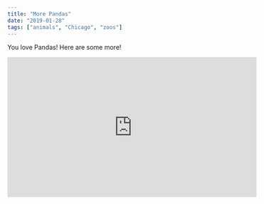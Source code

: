 ```yaml
---
title: "More Pandas"
date: "2019-01-28"
tags: ["animals", "Chicago", "zoos"]
---
```


You love Pandas! Here are some more!

<iframe width="560" height="315" src="https://www.youtube.com/embed/4SZl1r2O_bY" frameborder="0" allowfullscreen></iframe>